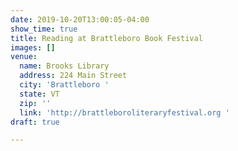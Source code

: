 ```yaml
---
date: 2019-10-20T13:00:05-04:00
show_time: true
title: Reading at Brattleboro Book Festival
images: []
venue:
  name: Brooks Library
  address: 224 Main Street
  city: 'Brattleboro '
  state: VT
  zip: ''
  link: 'http://brattleboroliteraryfestival.org '
draft: true

---
```

